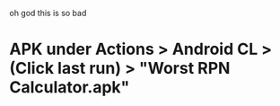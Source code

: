 oh god this is so bad

# APK under Actions > Android CL > (Click last run) > "Worst RPN Calculator.apk"
